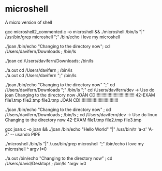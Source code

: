 # microshell
A micro version of shell

gcc microshell2_commented.c -o microshell && ./microshell /bin/ls "|" /usr/bin/grep microshell ";" /bin/echo i love my microshell

./joan /bin/echo "Changing to the directory now"; cd /Users/davifern/Downloads ; /bin/ls


./joan cd /Users/davifern/Downloads; /bin/ls   


./a.out  cd /Users/davifern ; /bin/ls    
./a.out  cd /Users/davifern ";" /bin/ls    

./joan /bin/echo "Changing to the directory now" ";" cd /Users/davifern/Downloads ";" /bin/ls ";" cd /Users/davifern/dev -> Uso do joan
Changing to the directory now
JOAN CD!!!!!!!!!!!!!!!!!!!!!!!!!!!!!!!!
42-EXAM         file1.tmp       file2.tmp       file3.tmp
JOAN CD!!!!!!!!!!!!!!!!!!!!!!!!!!!!!!!!

./joan /bin/echo "Changing to the directory now" ; cd /Users/davifern/Downloads ; /bin/ls ; cd /Users/davifern/dev -> Use do linux
Changing to the directory now
42-EXAM         file1.tmp       file2.tmp       file3.tmp

gcc joan.c -o joan && ./joan /bin/echo "Hello World" "|" /usr/bin/tr 'a-z' 'A-Z' -- usando PIPE


./microshell   /bin/ls     "|"      /.usr/bin/grep     microshell      “;”     /bin/echo       i love my microshell
^ argv
I=0


./a.out         /bin/echo         "Changing to the directory now”     ;           cd               /Users/david/Desktop/        ;         /bin/ls
^argv
i=0